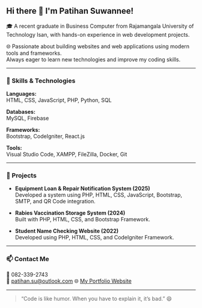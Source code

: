 ## Hi there 👋 I'm Patihan Suwannee!

🎓 A recent graduate in Business Computer from Rajamangala University of Technology Isan, with hands-on experience in web development projects.  

🌐 Passionate about building websites and web applications using modern tools and frameworks.  
Always eager to learn new technologies and improve my coding skills.

---

### 🔧 Skills & Technologies

**Languages:**  
HTML, CSS, JavaScript, PHP, Python, SQL  

**Databases:**  
MySQL, Firebase  

**Frameworks:**  
Bootstrap, CodeIgniter, React.js  

**Tools:**  
Visual Studio Code, XAMPP, FileZilla, Docker, Git  

---

### 📌 Projects

- **Equipment Loan & Repair Notification System (2025)**  
  Developed a system using PHP, HTML, CSS, JavaScript, Bootstrap, SMTP, and QR Code integration.

- **Rabies Vaccination Storage System (2024)**  
  Built with PHP, HTML, CSS, and Bootstrap Framework.

- **Student Name Checking Website (2022)**  
  Developed using PHP, HTML, CSS, and CodeIgniter Framework.

---

### 📫 Contact Me

📱 082-339-2743  
📧 patihan.su@outlook.com 
🌐 [My Portfolio Website](http://www.patihan-space.wuaze.com)

---

> “Code is like humor. When you have to explain it, it’s bad.” 😄

